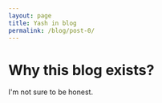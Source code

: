 ```yaml
---
layout: page
title: Yash in blog
permalink: /blog/post-0/
---
```

# Why this blog exists?

I'm not sure to be honest.